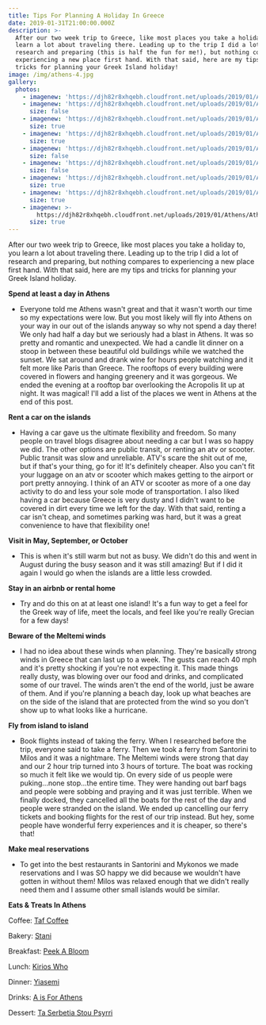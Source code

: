 ```yaml
---
title: Tips For Planning A Holiday In Greece
date: 2019-01-31T21:00:00.000Z
description: >-
  After our two week trip to Greece, like most places you take a holiday to, you
  learn a lot about traveling there. Leading up to the trip I did a lot of
  research and preparing (this is half the fun for me!), but nothing compares to
  experiencing a new place first hand. With that said, here are my tips and
  tricks for planning your Greek Island holiday!
image: /img/athens-4.jpg
gallery:
  photos:
    - imagenew: 'https://djh82r8xhqebh.cloudfront.net/uploads/2019/01/Athens/Athens-5.jpg'
    - imagenew: 'https://djh82r8xhqebh.cloudfront.net/uploads/2019/01/Athens/Athens-1.jpg'
      size: false
    - imagenew: 'https://djh82r8xhqebh.cloudfront.net/uploads/2019/01/Athens/Athens-6.jpg'
      size: true
    - imagenew: 'https://djh82r8xhqebh.cloudfront.net/uploads/2019/01/Athens/Athens-4.jpg'
      size: true
    - imagenew: 'https://djh82r8xhqebh.cloudfront.net/uploads/2019/01/Athens/Athens-2.jpg'
      size: false
    - imagenew: 'https://djh82r8xhqebh.cloudfront.net/uploads/2019/01/Athens/Athens-9.jpg'
      size: false
    - imagenew: 'https://djh82r8xhqebh.cloudfront.net/uploads/2019/01/Athens/Athens-8.jpg'
      size: true
    - imagenew: 'https://djh82r8xhqebh.cloudfront.net/uploads/2019/01/Athens/Athens-7.jpg'
      size: true
    - imagenew: >-
        https://djh82r8xhqebh.cloudfront.net/uploads/2019/01/Athens/Athens-10.jpg
      size: true
---
```

After our two week trip to Greece, like most places you take a holiday to, you learn a lot about traveling there. Leading up to the trip I did a lot of research and preparing, but nothing compares to experiencing a new place first hand. With that said, here are my tips and tricks for planning your Greek Island holiday.

**Spend at least a day in Athens**

* Everyone told me Athens wasn't great and that it wasn't worth our time so my expectations were low. But you most likely will fly into Athens on your way in our out of the islands anyway so why not spend a day there! We only had half a day but we seriously had a blast in Athens. It was so pretty and romantic and unexpected. We had a candle lit dinner on a stoop in between these beautiful old buildings while we watched the sunset. We sat around and drank wine for hours people watching and it felt more like Paris than Greece. The rooftops of every building were covered in flowers and hanging greenery and it was gorgeous. We ended the evening at a rooftop bar overlooking the Acropolis lit up at night. It was magical! I'll add a list of the places we went in Athens at the end of this post.

**Rent a car on the islands**

* Having a car gave us the ultimate flexibility and freedom.  So many people on travel blogs disagree about needing a car but I was so happy we did. The other options are public transit, or renting an atv or scooter. Public transit was slow and unreliable. ATV's scare the shit out of me, but if that's your thing, go for it! It's definitely cheaper. Also you can't fit your luggage on an atv or scooter which makes getting to the airport or port pretty annoying. I think of an ATV or scooter as more of a one day activity to do and less your sole mode of transportation. I also liked having a car because Greece is very dusty and I didn't want to be covered in dirt every time we left for the day. With that said, renting a car isn't cheap, and sometimes parking was hard, but it was a great convenience to have that flexibility one! 

**Visit in May, September, or October**

* This is when it's still warm but not as busy. We didn't do this and went in August during the busy season and it was still amazing! But if I did it again I would go when the islands are a little less crowded.

**Stay in an airbnb or rental home** 

* Try and do this on at at least one island! It's a fun way to get a feel for the Greek way of life, meet the locals, and feel like you're really Grecian for a few days!

**Beware of the Meltemi winds**

* I had no idea about these winds when planning.  They're basically strong winds in Greece that can last up to a week. The gusts can reach 40 mph and it's pretty shocking if you're not expecting it. This made things really dusty, was blowing over our food and drinks, and complicated some of our travel. The winds aren't the end of the world, just be aware of them. And if you're planning a beach day, look up what beaches are on the side of the island that are protected from the wind so you don't show up to what looks like a hurricane. 

**Fly from island to island** 

* Book flights instead of taking the ferry. When I researched before the trip, everyone said to take a ferry. Then we took a ferry from Santorini to Milos and it was a nightmare. The Meltemi winds were strong that day and our 2 hour trip turned into 3 hours of torture. The boat was rocking so much it felt like we would tip. On every side of us people were puking...none stop...the entire time. They were handing out barf bags and people were sobbing and praying and it was just terrible. When we finally docked, they cancelled all the boats for the rest of the day and people were stranded on the island. We ended up cancelling our ferry tickets and booking flights for the rest of our trip instead. But hey, some people have wonderful ferry experiences and it is cheaper, so there's that!

**Make meal reservations**

* To get into the best restaurants in Santorini and Mykonos we made reservations and I was SO happy we did because we wouldn't have gotten in without them! Milos was relaxed enough that we didn't really need them and I assume other small islands would be similar. 

**Eats & Treats In Athens**

Coffee: [Taf Coffee](https://www.instagram.com/tafcoffee/)

Bakery: [Stani](https://www.traveltoathens.eu/item/taste-stani/)

Breakfast: [Peek A Bloom](https://www.instagram.com/peekabloomathens/)

Lunch: [Kirios Who](https://www.google.com/maps/place/%CE%9A%CF%8D%CF%81%CE%B9%CE%BF%CF%82+%CE%A7%CE%BF%CF%85/@37.9704791,23.71263,15z/data=!4m5!3m4!1s0x0:0x3dccacfb2243450!8m2!3d37.9704791!4d23.71263)

Dinner: [Yiasemi](https://www.google.com/maps/place/Yiasemi/@37.9704791,23.71263,15z/data=!4m12!1m6!3m5!1s0x0:0x3dccacfb2243450!2zzprPjc-BzrnOv8-CIM6nzr_PhQ!8m2!3d37.9704791!4d23.71263!3m4!1s0x14a1bd17febc518d:0x8174fddead635a45!8m2!3d37.9734642!4d23.7278938)

Drinks: [A is For Athens](https://www.google.com/maps/place/A+for+Athens+Rooftop/@37.9704791,23.71263,15z/data=!4m12!1m6!3m5!1s0x0:0x3dccacfb2243450!2zzprPjc-BzrnOv8-CIM6nzr_PhQ!8m2!3d37.9704791!4d23.71263!3m4!1s0x0:0xfa3a7a478fa5bf9a!8m2!3d37.9768302!4d23.7258393)

Dessert: [Ta Serbetia Stou Psyrri](https://www.google.com/maps/place/Ta+Serbetia+stou+Psyrri/@37.9725581,23.7167946,15.33z/data=!4m12!1m6!3m5!1s0x0:0x3dccacfb2243450!2zzprPjc-BzrnOv8-CIM6nzr_PhQ!8m2!3d37.9704791!4d23.71263!3m4!1s0x14a1bd237a132b73:0xee81c13c3b85f7f9!8m2!3d37.9787626!4d23.725048)

